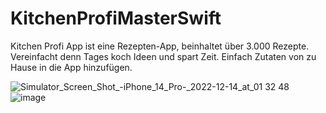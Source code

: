 # KitchenProfiMasterSwift

Kitchen Profi App ist eine Rezepten-App, beinhaltet über 3.000 Rezepte. Vereinfacht denn Tages koch Ideen und spart Zeit.
Einfach Zutaten von zu Hause in die App hinzufügen.


![Simulator_Screen_Shot_-_iPhone_14_Pro_-_2022-12-14_at_01 32 48](https://user-images.githubusercontent.com/99252056/207475814-4cd4d6aa-947d-414a-93c4-8eb42c94233c.png)
![image](https://user-images.githubusercontent.com/99252056/207476806-67380807-1878-4296-a0f0-4c3383f13f63.png)
